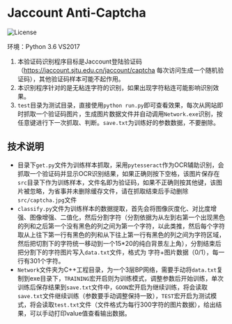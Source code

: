# Jaccount Anti-Captcha
![License][1]

环境：Python 3.6  VS2017
1. 本验证码识别程序目标是Jaccount登陆验证码（https://jaccount.sjtu.edu.cn/jaccount/captcha 每次访问生成一个随机验证码），其他验证码样本可能不起作用。
2. 本识别程序针对的是无粘连字符的识别，如果出现字符粘连可能影响识别效果。
3. `test`目录为测试目录，直接使用`python run.py`即可查看效果，每次从网站即时抓取一个验证码图片，生成图片数据文件并自动调用`Network.exe`识别，按任意键进行下一次抓取、判断。`save.txt`为训练好的参数数据，不要删除。

## 技术说明
- 目录下`get.py`文件为训练样本抓取，采用`pytesseract`作为OCR辅助识别，会抓取一个验证码并显示OCR识别结果，如果正确则按下空格，该图片保存在`src`目录下作为训练样本，文件名即为验证码，如果不正确则按其他键，该图片被忽略，为省事并未删除缓存文件，请在抓取结束后手动删除`src/captcha.jpg`文件
- `classify.py`文件为训练样本的数据提取，首先会将图像灰度化、对比度增强、图像增强、二值化，然后分割字符（分割依据为从左到右第一个出现黑色的列和之后第一个没有黑色的列之间为第一个字符，以此类推，然后每个字符取从上往下第一行有黑色的列和从下往上第一行有黑色的列之间为字符区域，然后把切割下的字符统一移动到一个15*20的纯白背景左上角），分割结束后把分割下的字符图片写入`data.txt`文件，格式为 字符+图片数据（0/1），每一行有301个字符。
- `Network`文件夹为C++工程目录，为一个3层BP网络，需要手动将`data.txt`复制到exe目录下，`TRAINING`宏开启则为训练模式，调整参数后开始训练，单次训练后保存结果到`save.txt`文件中，`GOON`宏开启为继续训练，将会读取`save.txt`文件继续训练（参数要手动调整保持一致），`TEST`宏开启为测试模式，将会读取`test.txt`文件（文件格式为每行300字符的图片数据），给出结果，可以手动打印value值查看输出数据。

[1]:https://img.shields.io/badge/License-GPL--3.0-yellow.svg